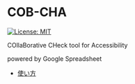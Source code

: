 # COB-CHA

[![License: MIT](https://img.shields.io/badge/License-MIT-yellow.svg)](https://opensource.org/licenses/MIT)

COllaBorative CHeck tool for Accessibility

powered by Google Spreadsheet

- [使い方](https://www.jidaikobo.com/archives/38.html)
